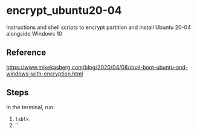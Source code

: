 # encrypt_ubuntu20-04
Instructions and shell scripts to encrypt partition and install Ubuntu 20-04 alongside Windows 10

## Reference

https://www.mikekasberg.com/blog/2020/04/08/dual-boot-ubuntu-and-windows-with-encryption.html

## Steps

In the terminal, run:
1. `lsblk`
2. ``
